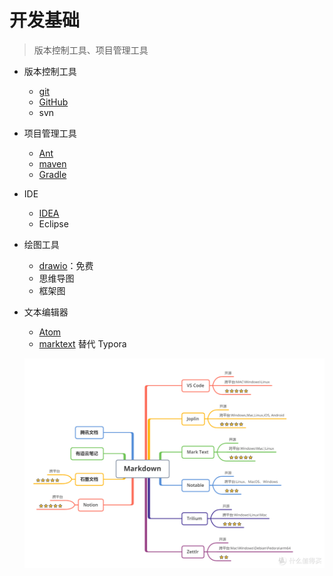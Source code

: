 # 开发基础

> 版本控制工具、项目管理工具

* 版本控制工具
  * [git](基础工具/版本控制工具/git/)
  * [GitHub](基础工具/版本控制工具/github/)
  * svn
  
* 项目管理工具
  * [Ant](基础工具/项目管理工具/Ant/)
  * [maven](基础工具/项目管理工具/maven/)
  * [Gradle](基础工具/项目管理工具/gradle/)
  
* IDE

  * [IDEA](基础工具/IDE/IDEA/)
  * Eclipse

* 绘图工具

  * [drawio](基础工具/绘图工具/drawio/)：免费
  * 思维导图
  * 框架图

* 文本编辑器
  * [Atom](基础工具/文本编辑器/Atom/)
  * [marktext](基础工具/文本编辑器/marktext/) 替代 Typora

  ![markdown编辑器](markdown.png)
